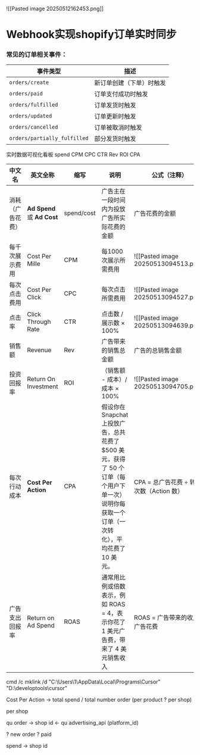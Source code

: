 
![[Pasted image 20250512162453.png]]
# Webhook实现shopify订单实时同步

### 常见的订单相关事件：

|事件类型|描述|
|---|---|
|`orders/create`|新订单创建（下单）时触发|
|`orders/paid`|订单支付成功时触发|
|`orders/fulfilled`|订单发货时触发|
|`orders/updated`|订单更新时触发|
|`orders/cancelled`|订单被取消时触发|
|`orders/partially_fulfilled`|部分发货时触发|


实时数据可视化看板
spend CPM CPC CTR Rev ROI CPA

| 中文名      | 英文全称                       | 缩写         | 说明                                                                                      | 公式（注释）                               |
| -------- | -------------------------- | ---------- | --------------------------------------------------------------------------------------- | ------------------------------------ |
| 消耗（广告花费） | **Ad Spend** 或 **Ad Cost** | spend/cost | 广告主在一段时间内为投放广告所实际花费的金额                                                                  | 广告花费的金额                              |
| 每千次展示费用  | Cost Per Mille             | CPM        | 每1000次展示所需费用                                                                            | ![[Pasted image 20250513094513.png]] |
| 每次点击费用   | Cost Per Click             | CPC        | 每次点击所需费用                                                                                | ![[Pasted image 20250513094527.png]] |
| 点击率      | Click Through Rate         | CTR        | 点击数 / 展示数 × 100%                                                                        | ![[Pasted image 20250513094639.png]] |
| 销售额      | Revenue                    | Rev        | 广告带来的销售总金额                                                                              | 广告的总销售金额                             |
| 投资回报率    | Return On Investment       | ROI        | （销售额 - 成本）/ 成本 × 100%                                                                   | ![[Pasted image 20250513094705.png]] |
| 每次行动成本   | **Cost Per Action**        | CPA        | 假设你在 Snapchat 上投放广告，总共花费了 $500 美元，获得了 50 个订单（每个用户下单一次）<br>说明你每获取一个订单（一次转化），平均花费了 10 美元。 | CPA = 总广告花费 ÷ 转化次数（Action 数）         |
| 广告支出回报率  | Return on Ad Spend         | ROAS       | 通常用比例或倍数表示，例如 ROAS = 4，表示你花了 1 美元广告费，带来了 4 美元销售收入                                       | ROAS = 广告带来的收入 ÷ 广告花费                |
cmd /c mklink /d "C:\Users\1\AppData\Local\Programs\Cursor" "D:\developtools\cursor"

Cost Per Action -> total spend / total number order (per product ? per shop)

per shop 

qu order -> shop id <- qu advertising_api (platform_id)

? new order
? paid

spend -> shop id 

